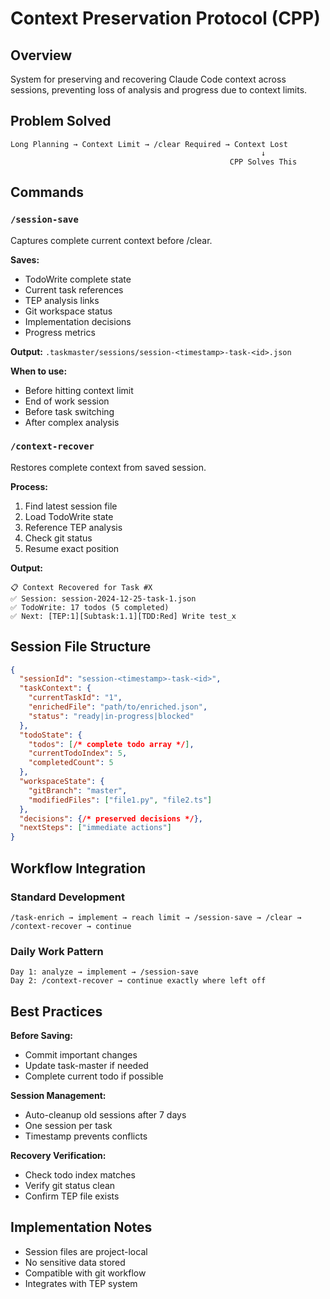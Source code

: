 # Context Preservation Protocol (CPP)

## Overview
System for preserving and recovering Claude Code context across sessions, preventing loss of analysis and progress due to context limits.

## Problem Solved
```
Long Planning → Context Limit → /clear Required → Context Lost
                                                        ↓
                                                 CPP Solves This
```

## Commands

### `/session-save`
Captures complete current context before /clear.

**Saves:**
- TodoWrite complete state
- Current task references
- TEP analysis links
- Git workspace status
- Implementation decisions
- Progress metrics

**Output:** `.taskmaster/sessions/session-<timestamp>-task-<id>.json`

**When to use:**
- Before hitting context limit
- End of work session
- Before task switching
- After complex analysis

### `/context-recover`
Restores complete context from saved session.

**Process:**
1. Find latest session file
2. Load TodoWrite state
3. Reference TEP analysis
4. Check git status
5. Resume exact position

**Output:**
```
📋 Context Recovered for Task #X
✅ Session: session-2024-12-25-task-1.json
✅ TodoWrite: 17 todos (5 completed)
✅ Next: [TEP:1][Subtask:1.1][TDD:Red] Write test_x
```

## Session File Structure
```json
{
  "sessionId": "session-<timestamp>-task-<id>",
  "taskContext": {
    "currentTaskId": "1",
    "enrichedFile": "path/to/enriched.json",
    "status": "ready|in-progress|blocked"
  },
  "todoState": {
    "todos": [/* complete todo array */],
    "currentTodoIndex": 5,
    "completedCount": 5
  },
  "workspaceState": {
    "gitBranch": "master",
    "modifiedFiles": ["file1.py", "file2.ts"]
  },
  "decisions": {/* preserved decisions */},
  "nextSteps": ["immediate actions"]
}
```

## Workflow Integration

### Standard Development
```
/task-enrich → implement → reach limit → /session-save → /clear → /context-recover → continue
```

### Daily Work Pattern
```
Day 1: analyze → implement → /session-save
Day 2: /context-recover → continue exactly where left off
```

## Best Practices

**Before Saving:**
- Commit important changes
- Update task-master if needed
- Complete current todo if possible

**Session Management:**
- Auto-cleanup old sessions after 7 days
- One session per task
- Timestamp prevents conflicts

**Recovery Verification:**
- Check todo index matches
- Verify git status clean
- Confirm TEP file exists

## Implementation Notes
- Session files are project-local
- No sensitive data stored
- Compatible with git workflow
- Integrates with TEP system